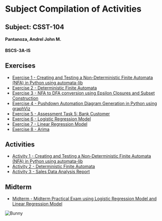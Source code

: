 <!DOCTYPE html>
<html lang="en">
<head>
    <meta charset="UTF-8">
    <meta name="viewport" content="width=device-width, initial-scale=1.0">
    <h1>Subject Compilation of Activities</h1>
    <link rel="stylesheet" href="style.css">
</head>
<body>
    <div class="container">
        <div class="subject">
            <h2>Subject: CSST-104</h2>
            <h4>Pantanoza, Andrel John M.</h4>
            <h4>BSCS-3A-IS</h4>
            <div class="section">
                <h2>Exercises</h2>
                <ul class="exercises">
                    <li><a href="Pantanoza-Exer1-3A.ipynb" target="_blank">Exercise 1 - Creating and Testing a Non-Deterministic Finite Automata (NFA) in Python using automata-lib</a></li>
                    <li><a href="Pantanoza-Exer2-3A.ipynb" target="_blank">Exercise 2 - Deterministic Finite Automata</a></li>
                    <li><a href="Pantanoza-Exer3-3A.ipynb" target="_blank">Exercise 3 - NFA to DFA conversion using Epsilon Closures and Subset Construction</a></li>
                    <li><a href="Pantanoza-Exer4-3A.ipynb" target="_blank">Exercise 4 - Pushdown Automation Diagram Generation in Python using graphViz</a></li>
                    <li><a href="3A-PANTANOZA-EXER5.ipynb" target="_blank">Exercise 5 - Assessment Task 5: Bank Customer</a></li>
                    <li><a href="3A-PANTANOZA-EXER6.ipynb" target="_blank">Exercise 6 - Logistic Regression Model</a></li>
                    <li><a href="3A-PANTANOZA-EXER7.ipynb" target="_blank">Exercise 7 - Linear Regression Model</a></li>
                    <li><a href="3A-PANTANOZA-EXER8.ipynb" target="_blank">Exercise 8 - Arima</a></li>
                </ul>
            </div>
            <div class="section">
                <h2>Activities</h2>
                <ul class="activities">
                    <li><a href="Pantanoza-Collab-Activity1-3A.ipynb" target="_blank">Activity 1 - Creating and Testing a Non-Deterministic Finite Automata (NFA) in Python using automata-lib</a></li>
                    <li><a href="Pantanoza-Collab-Activity2-3A.ipynb" target="_blank">Activity 2 - Deterministic Finite Automata</a></li>
                    <li><a href="Pantanoza-Collab-Activity3.ipynb" target="_blank">Activity 3 - Sales Data Analysis Report</a></li>
                </ul>
            </div>
            <div class="section">
                <h2>Midterm</h2>
                <ul class="midterm">
                    <li><a href="3A-PANTANOZA-MIDTERM.ipynb" target="_blank">Midterm - Midterm Practical Exam using Logistic Regression Model and Linear Regression Model</a></li>
                </ul>
            </div>
            <!-- Add bunny image div here -->
            <div class="bunny-image">
                <img src="bunny.png" alt="Bunny">
            </div>
            <!-- End of bunny image div -->
        </div>
    </div>
</body>
</html>
